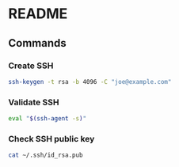 # README

## Commands

### Create SSH

```bash
ssh-keygen -t rsa -b 4096 -C "joe@example.com"
```

### Validate SSH

```bash
eval "$(ssh-agent -s)"
```

### Check SSH public key

```bash
cat ~/.ssh/id_rsa.pub
```